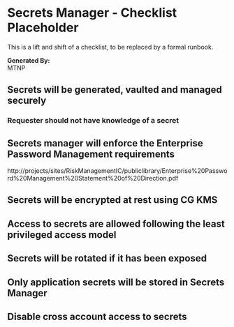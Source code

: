# Secrets Manager - Checklist Placeholder
This is a lift and shift of a checklist, to be replaced by a formal runbook.

**Generated By:**  
MTNP

## Secrets will be generated, vaulted and managed securely
### Requester should not have knowledge of a secret

## Secrets manager will enforce the Enterprise Password Management requirements
http://projects/sites/RiskManagementIC/publiclibrary/Enterprise%20Password%20Management%20Statement%20of%20Direction.pdf

## Secrets will be encrypted at rest using CG KMS

## Access to secrets are allowed following the least privileged access model

## Secrets will be rotated if it has been exposed

## Only application secrets will be stored in Secrets Manager

## Disable cross account access to secrets 